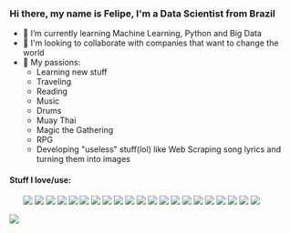 ### Hi there, my name is Felipe, I'm a Data Scientist from Brazil
<ul>
  <li>🌱 I’m currently learning Machine Learning, Python and Big Data</li>
  <li>👯 I'm looking to collaborate with companies that want to change the world</li>
  <li>💬 My passions:
    <ul>
     <li>Learning new stuff</li>
     <li>Traveling</li>
     <li>Reading</li>
     <li>Music</li>
     <li>Drums</li>
     <li>Muay Thai</li>
     <li>Magic the Gathering</li>
     <li>RPG</li>
     <li>Developing "useless" stuff(lol) like Web Scraping song lyrics and turning them into images</li>
    </ul>
  </li>
</ul>

#### Stuff I love/use:
<ul>
  <img src="https://img.shields.io/badge/Google%20Analytics-E37400?style=for-the-badge&logo=google%20analytics&logoColor=white"/>
  <img src="https://img.shields.io/badge/MySQL-005C84?style=for-the-badge&logo=mysql&logoColor=white" />
  <img src="https://img.shields.io/badge/Coursera-0056D2?style=for-the-badge&logo=Coursera&logoColor=white" />
  <img src="https://img.shields.io/badge/Datacamp-05192D?style=for-the-badge&logo=datacamp&logoColor=65FF8F" />
  <img src="https://img.shields.io/badge/PowerBI-F2C811?style=for-the-badge&logo=Power%20BI&logoColor=white" />
  <img src="https://img.shields.io/badge/Colab-F9AB00?style=for-the-badge&logo=googlecolab&color=525252" />
  <img src="https://img.shields.io/badge/PyCharm-000000.svg?&style=for-the-badge&logo=PyCharm&logoColor=white" />
  <img src="https://img.shields.io/badge/VSCode-0078D4?style=for-the-badge&logo=visual%20studio%20code&logoColor=white" />
  <img src="https://img.shields.io/badge/CSS3-1572B6?style=for-the-badge&logo=css3&logoColor=white" />
  <img src="https://img.shields.io/badge/HTML5-E34F26?style=for-the-badge&logo=html5&logoColor=white" />
  <img src="https://img.shields.io/badge/JavaScript-323330?style=for-the-badge&logo=javascript&logoColor=F7DF1E" />
  <img src="https://img.shields.io/badge/Numpy-777BB4?style=for-the-badge&logo=numpy&logoColor=white" />
  <img src="https://img.shields.io/badge/Pandas-2C2D72?style=for-the-badge&logo=pandas&logoColor=white" />
  <img src="https://img.shields.io/badge/Plotly-239120?style=for-the-badge&logo=plotly&logoColor=white" />
  <img src="https://img.shields.io/badge/Python-FFD43B?style=for-the-badge&logo=python&logoColor=blue" />
  <img src="https://img.shields.io/badge/scikit_learn-F7931E?style=for-the-badge&logo=scikit-learn&logoColor=white" />
  <img src="https://img.shields.io/badge/Microsoft_Office-D83B01?style=for-the-badge&logo=microsoft-office&logoColor=white" />
  <img src="https://img.shields.io/badge/mac%20os-000000?style=for-the-badge&logo=apple&logoColor=white" />
  <img src="https://img.shields.io/badge/Jupyter-F37626.svg?&style=for-the-badge&logo=Jupyter&logoColor=white" />
  <img src="https://img.shields.io/badge/Tableau-E97627?style=for-the-badge&logo=Tableau&logoColor=white"/>
  <img src="https://img.shields.io/badge/Streamlit-FF4B4B?style=for-the-badge&logo=Streamlit&logoColor=white"/>
</ul>

![](https://komarev.com/ghpvc/?username=data-science101&color=dc143c)
